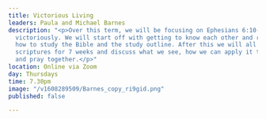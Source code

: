 ```yaml
---
title: Victorious Living
leaders: Paula and Michael Barnes
description: "<p>Over this term, we will be focusing on Ephesians 6:10-18 and living
  victoriously. We will start off with getting to know each other and run through
  how to study the Bible and the study outline. After this we will all focus on the
  scriptures for 7 weeks and discuss what we see, how we can apply it to our lives
  and pray together.</p>"
location: Online via Zoom
day: Thursdays
time: 7.30pm
image: "/v1608289509/Barnes_copy_ri9gid.png"
published: false

---
```

